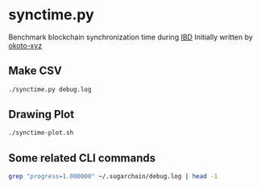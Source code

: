 # synctime.py
Benchmark blockchain synchronization time during [IBD](https://blog.bitmex.com/bitcoins-initial-block-download/) Initially written by [okoto-xyz](https://gist.github.com/okoto-xyz/c8eead8d7eb8ffc01310abda267bec93)

## Make CSV
```bash
./synctime.py debug.log
```

## Drawing Plot
```bash
./synctime-plot.sh
```

## Some related CLI commands
```bash
grep "progress=1.000000" ~/.sugarchain/debug.log | head -1
```
